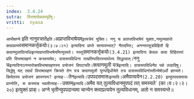 ```yaml
---
index:  3.4.24
sutra:  विभाषाग्रेप्रथमपूर्वेषु।
vritti:  nyasa
---
```


`आभीक्षण्ये` इति नानुवत्र्तते` इति। `अप्राप्तविभाषेयम्` इत्यत्रेयं युक्तिः। ननु च प्रताप्तविभाषेयं युक्ता,णमुल्यप्राप्ते क्त्वाप्रत्यये `समानकर्त्तृकयोः` (३।४।२१) इत्यादिना प्राप्ते सत्यारम्भात्? नैतदस्ति; अनन्तरसूत्रविहितौ हि क्त्वाण्मुलावित्यधिकृत्याप्राप्तविभाषेयमित्युच्यते। यस्तु `समानकर्त्तृकयोः` (3.4.21) इत्यादिना केवलः क्त्वा विहितस्तं प्रति विभाषाग्रहणं न कत्र्तव्यमेव; वासरूपविधिना तत्प्रतिपादितस्यार्थस्य सिद्धत्वात्। `ननु च` इत्यादिनाऽनन्तरोक्तविभाषाग्रहणस्य प्रयोजनं विघटयति। `क्त्वाणमुली यत्र` इत्यादि। वासरूपविधिनैव पक्षे लडादिषु। सिद्धेषु यत् तदर्थं विभाषाग्रहणं क्रियते तेन यत्र क्त्वाणमुलौ युगपद्विधीयेते तत्र वासरूपविधिर्नास्तीत्येषोऽर्थो ज्ञाप्यते। किमेतस्य प्रयोजनं ज्ञापनस्य? इत्याह-- `तेन` इत्यादि।
`उपपदसमासः` इत्यादि। `अमैवाव्ययेन` (2.2.20) इत्युपपदसमासः प्राप्नोति, स कस्मान्न भवतीत्याह-- `उक्तम्` इत्यादि। `अमैव यत् तुल्यविधानमुपपदं तत् समस्यते` (का।व।२।२।२०) इत्युक्तं प्राक्। अग्ने भृतीन्युपपदान्यमा चान्येन क्त्वाप्रत्ययेन तुल्यविधानम्, अतो न समस्यन्ते॥
